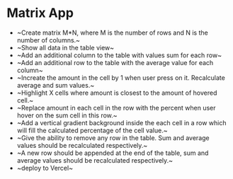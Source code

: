 # Matrix App

- ~Create matrix M\*N, where M is the number of rows and N is the number of columns.~
- ~Show all data in the table view~
- ~Add an additional column to the table with values sum for each row~
- ~Add an additional row to the table with the average value for each column~
- ~Increate the amount in the cell by 1 when user press on it. Recalculate average and sum values.~
- ~Highlight X cells where amount is closest to the amount of hovered cell.~
- ~Replace amount in each cell in the row with the percent when user hover on the sum cell in this row.~
- ~Add a vertical gradient background inside the each cell in a row which will fill the calculated percentage of the cell value.~
- ~Give the ability to remove any row in the table. Sum and average values should be recalculated respectively.~
- ~A new row should be appended at the end of the table, sum and average values should be recalculated respectively.~
- ~deploy to Vercel~
